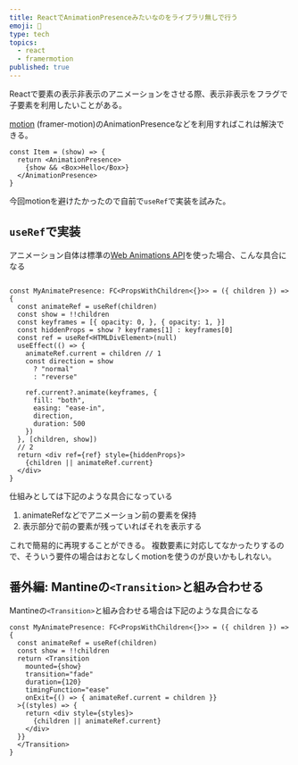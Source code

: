 ```yaml
---
title: ReactでAnimationPresenceみたいなのをライブラリ無しで行う
emoji: 🎁
type: tech
topics:
  - react
  - framermotion
published: true
---
```


Reactで要素の表示非表示のアニメーションをさせる際、表示非表示をフラグで子要素を利用したいことがある。

[motion](https://motion.dev/docs/react-animate-presence) (framer-motion)のAnimationPresenceなどを利用すればこれは解決できる。

```tsx
const Item = (show) => {
  return <AnimationPresence>
    {show && <Box>Hello</Box>}
  </AnimationPresence>
}
```

今回motionを避けたかったので自前で`useRef`で実装を試みた。

## `useRef`で実装

アニメーション自体は標準の[Web Animations API](https://developer.mozilla.org/ja/docs/Web/API/Web_Animations_API)を使った場合、こんな具合になる

```tsx

const MyAnimatePresence: FC<PropsWithChildren<{}>> = ({ children }) => {
  const animateRef = useRef(children)
  const show = !!children
  const keyframes = [{ opacity: 0, }, { opacity: 1, }]
  const hiddenProps = show ? keyframes[1] : keyframes[0]
  const ref = useRef<HTMLDivElement>(null)
  useEffect(() => {
    animateRef.current = children // 1
    const direction = show
      ? "normal"
      : "reverse"

    ref.current?.animate(keyframes, {
      fill: "both",
      easing: "ease-in",
      direction,
      duration: 500
    })
  }, [children, show])
  // 2
  return <div ref={ref} style={hiddenProps}>
    {children || animateRef.current}
  </div>
}

```

仕組みとしては下記のような具合になっている
1. animateRefなどでアニメーション前の要素を保持
2. 表示部分で前の要素が残っていればそれを表示する

これで簡易的に再現することができる。
複数要素に対応してなかったりするので、そういう要件の場合はおとなしくmotionを使うのが良いかもしれない。

## 番外編: Mantineの`<Transition>`と組み合わせる
Mantineの`<Transition>`と組み合わせる場合は下記のような具合になる

```tsx
const MyAnimatePresence: FC<PropsWithChildren<{}>> = ({ children }) => {
  const animateRef = useRef(children)
  const show = !!children
  return <Transition
    mounted={show}
    transition="fade"
    duration={120}
    timingFunction="ease"
    onExit={() => { animateRef.current = children }}
  >{(styles) => {
    return <div style={styles}>
      {children || animateRef.current}
    </div>
  }}
  </Transition>
}
```